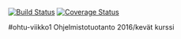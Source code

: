 [![Build Status](https://travis-ci.org/nimirum/ohtu-viikko1.svg?branch=master)](https://travis-ci.org/nimirum/ohtu-viikko1)
[![Coverage Status](https://coveralls.io/repos/github/nimirum/ohtu-viikko1/badge.svg?branch=master)](https://coveralls.io/github/nimirum/ohtu-viikko1?branch=master)

#ohtu-viikko1
Ohjelmistotuotanto 2016/kevät kurssi
